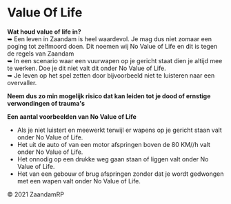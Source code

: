 # Value Of Life

<b>Wat houd value of life in?</b></br>
   ➥ Een leven in Zaandam is heel waardevol. Je mag dus niet zomaar een poging tot zelfmoord doen. Dit noemen wij No Value of Life en dit is tegen de regels van Zaandam </br>
   ➥ In een scenario waar een vuurwapen op je gericht staat dien je altijd mee te werken. Doe je dit niet valt dit onder No Value of Life.</br>
   ➥ Je leven op het spel zetten door bijvoorbeeld niet te luisteren naar een overvaller.</br>

<b>Neem dus zo min mogelijk risico dat kan leiden tot je dood of ernstige verwondingen of trauma's</b></br>
   
<b>Een aantal voorbeelden van No Value of Life</b></br>
   - Als je niet luistert en meewerkt terwijl er wapens op je gericht staan valt onder No Value of Life.</br>
   - Het uit de auto of van een motor afspringen boven de 80 KM//h valt onder No Value of Life.
   - Het onnodig op een drukke weg gaan staan of liggen valt onder No Value of Life.</br>
   - Het van een gebouw of brug afspringen zonder dat je wordt gedwongen met een wapen valt onder No Value of Life.</br>

© 2021 ZaandamRP
